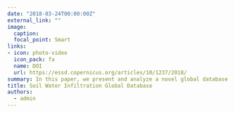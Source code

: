 ```yaml
---
date: "2018-03-24T00:00:00Z"
external_link: ""
image:
  caption: 
  focal_point: Smart
links:
- icon: photo-video
  icon_pack: fa
  name: DOI
  url: https://essd.copernicus.org/articles/10/1237/2018/
summary: In this paper, we present and analyze a novel global database of soil infiltration measurements, the Soil Water Infiltration Global (SWIG) database. In total, 5023 infiltration curves were collected across all continents in the SWIG database. These data were either provided and quality checked by the scientists who performed the experiments or they were digitized from published articles. 
title: Soil Water Infiltration Global Database
authors: 
  - admin
---
```

